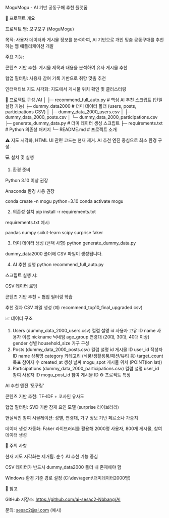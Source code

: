 MoguMogu - AI 기반 공동구매 추천 플랫폼

<!-- 필요하면 로고 이미지 경로 추가 -->

🚀 프로젝트 개요

프로젝트 명: 모구모구 (MoguMogu)

목적: 사용자 데이터와 게시물 정보를 분석하여, AI 기반으로 개인 맞춤 공동구매를 추천하는 웹 애플리케이션 개발

주요 기능:

콘텐츠 기반 추천: 게시물 제목과 내용을 분석하여 유사 게시물 추천

협업 필터링: 사용자 참여 기록 기반으로 취향 맞춤 추천

인터랙티브 지도 시각화: 지도에서 게시물 위치 확인 및 클러스터링

📂 프로젝트 구성
/AI
│
├─ recommend_full_auto.py          # 핵심 AI 추천 스크립트 (단일 실행 가능)
├─ dummy_data2000                  # 더미 데이터 폴더 (users, posts, participations CSV)
│   ├─ dummy_data_2000_users.csv
│   ├─ dummy_data_2000_posts.csv
│   └─ dummy_data_2000_participations.csv
├─ generate_dummy_data.py          # 더미 데이터 생성 스크립트
├─ requirements.txt                # Python 의존성 패키지
└─ README.md                       # 프로젝트 소개


⚠️ 지도 시각화, HTML UI 관련 코드는 현재 제거. AI 추천 엔진 중심으로 최소 환경 구성.

💻 설치 및 실행
1. 환경 준비

Python 3.10 이상 권장

Anaconda 환경 사용 권장

conda create -n mogu python=3.10
conda activate mogu

2. 의존성 설치
pip install -r requirements.txt


requirements.txt 예시:

pandas
numpy
scikit-learn
scipy
surprise
faker

3. 더미 데이터 생성 (선택 사항)
python generate_dummy_data.py


dummy_data2000 폴더에 CSV 파일이 생성됩니다.

4. AI 추천 실행
python recommend_full_auto.py


스크립트 실행 시:

CSV 데이터 로딩

콘텐츠 기반 추천 + 협업 필터링 학습

추천 결과 CSV 파일 생성 (예: recommend_top10_final_upgraded.csv)

📈 데이터 구조
1. Users (dummy_data_2000_users.csv)
컬럼	설명
id	사용자 고유 ID
name	사용자 이름
nickname	닉네임
age_group	연령대 (20대, 30대, 40대 이상)
gender	성별
household_size	가구 구성
2. Posts (dummy_data_2000_posts.csv)
컬럼	설명
id	게시물 ID
user_id	작성자 ID
name	상품명
category	카테고리 (식품/생활용품/패션/뷰티 등)
target_count	목표 참여자 수
created_at	생성 날짜
mogu_spot	게시물 위치 (POINT(lon lat))
3. Participations (dummy_data_2000_participations.csv)
컬럼	설명
user_id	참여 사용자 ID
mogu_post_id	참여 게시물 ID
⚙️ 프로젝트 특징

AI 추천 엔진 ‘모구링’

콘텐츠 기반 추천: TF-IDF + 코사인 유사도

협업 필터링: SVD 기반 잠재 요인 모델 (surprise 라이브러리)

현실적인 참여 시뮬레이션: 성별, 연령대, 가구 정보 기반 페르소나 가중치

데이터 생성 자동화: Faker 라이브러리를 활용해 2000명 사용자, 800개 게시물, 참여 데이터 생성

📌 주의 사항

현재 지도 시각화는 제거됨. 순수 AI 추천 기능 중심

CSV 데이터가 반드시 dummy_data2000 폴더 내 존재해야 함

Windows 환경 기준 경로 설정 (C:\dev\agent\더미데이터2000명)

📝 참고

GitHub 저장소: https://github.com/ai-sesac2-Nbbang/AI

문의: sesac2@ai.com
 (예시)
